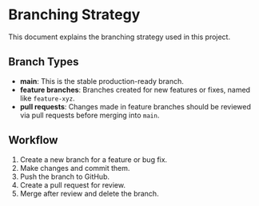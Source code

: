 # Branching Strategy

This document explains the branching strategy used in this project.

## Branch Types
- **main**: This is the stable production-ready branch.
- **feature branches**: Branches created for new features or fixes, named like `feature-xyz`.
- **pull requests**: Changes made in feature branches should be reviewed via pull requests before merging into `main`.

## Workflow
1. Create a new branch for a feature or bug fix.
2. Make changes and commit them.
3. Push the branch to GitHub.
4. Create a pull request for review.
5. Merge after review and delete the branch.
